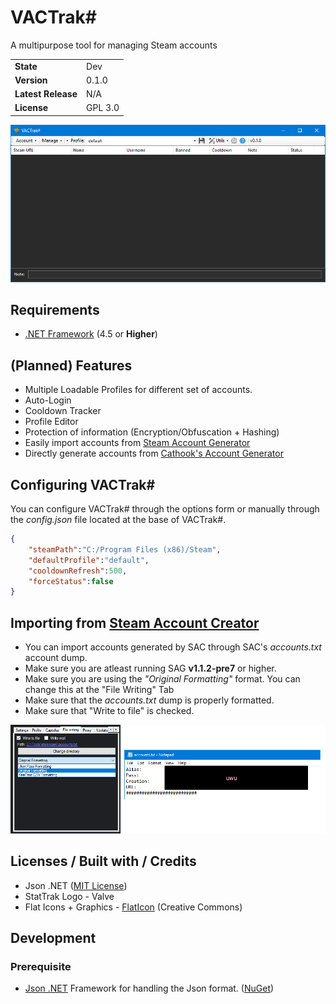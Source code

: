 # VACTrak#
A multipurpose tool for managing Steam accounts
<table>
    <tr><td><b>State</b></td><td>Dev</td></tr>
    <tr><td><b>Version</b></td><td>0.1.0</td></tr>
    <tr><td><b>Latest Release</b></td><td>N/A</td></tr>
    <tr><td><b>License</b></td><td>GPL 3.0</td></tr>
</table>

<img src="ss.png"/>

## Requirements
* <a href="https://dotnet.microsoft.com/download/dotnet-framework">.NET Framework</a> (4.5 or <b>Higher</b>)

## (Planned) Features
* Multiple Loadable Profiles for different set of accounts.
* Auto-Login
* Cooldown Tracker
* Profile Editor
* Protection of information (Encryption/Obfuscation + Hashing)
* Easily import accounts from <a href="https://github.com/Ashesh3/Steam-Account-Generator">Steam Account Generator</a>
* Directly generate accounts from  <a href="https://accgen.cathook.club">Cathook's Account Generator</a>

## Configuring VACTrak#
You can configure VACTrak# through the options form or manually through the <i>config.json</i> file located at the base of VACTrak#.

```json
{
    "steamPath":"C:/Program Files (x86)/Steam",
    "defaultProfile":"default",
    "cooldownRefresh":500,
    "forceStatus":false
}
```

## Importing from <a href="https://github.com/Ashesh3/Steam-Account-Generator">Steam Account Creator</a>
* You can import accounts generated by SAC through SAC's <i>accounts.txt</i> account dump.
* Make sure you are atleast running SAG <b>v1.1.2-pre7</b> or higher.
* Make sure you are using the <i>"Original Formatting"</i> format. You can change this at the "File Writing" Tab
* Make sure that the <i>accounts.txt</i> dump is properly formatted.
* Make sure that "Write to file" is checked.

<img src="ss2.png"/>

## Licenses / Built with / Credits
* Json .NET (<a href="https://github.com/JamesNK/Newtonsoft.Json/blob/master/LICENSE.md">MIT License</a>)
* StatTrak Logo - Valve
* Flat Icons + Graphics - <a href="https://www.flaticon.com/">FlatIcon</a> (Creative Commons)

## Development
### Prerequisite
* <a href="https://www.newtonsoft.com/json">Json .NET</a> Framework for handling the Json format. (<a href="https://www.nuget.org/packages/Newtonsoft.Json/">NuGet</a>)
